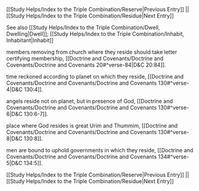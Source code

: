 [[Study Helps/Index to the Triple Combination/Reserve|Previous Entry]]  ||  [[Study Helps/Index to the Triple Combination/Residue|Next Entry]]

 See also [[Study Helps/Index to the Triple Combination/Dwell, Dwelling|Dwell]]; [[Study Helps/Index to the Triple Combination/Inhabit, Inhabitant|Inhabit]]

 members removing from church where they reside should take letter certifying membership, [[Doctrine and Covenants/Doctrine and Covenants/Doctrine and Covenants 20#^verse-84|D&C 20:84]].

 time reckoned according to planet on which they reside, [[Doctrine and Covenants/Doctrine and Covenants/Doctrine and Covenants 130#^verse-4|D&C 130:4]].

 angels reside not on planet, but in presence of God, [[Doctrine and Covenants/Doctrine and Covenants/Doctrine and Covenants 130#^verse-6|D&C 130:6-7]].

 place where God resides is great Urim and Thummim, [[Doctrine and Covenants/Doctrine and Covenants/Doctrine and Covenants 130#^verse-8|D&C 130:8]].

 men are bound to uphold governments in which they reside, [[Doctrine and Covenants/Doctrine and Covenants/Doctrine and Covenants 134#^verse-5|D&C 134:5]].

[[Study Helps/Index to the Triple Combination/Reserve|Previous Entry]]  ||  [[Study Helps/Index to the Triple Combination/Residue|Next Entry]]